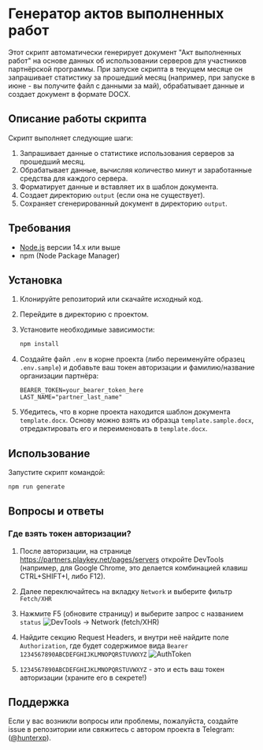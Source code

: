 # Генератор актов выполненных работ

Этот скрипт автоматически генерирует документ "Акт выполненных работ" на основе данных об использовании серверов для участников партнёрской программы.
При запуске скрипта в текущем месяце он запрашивает статистику за прошедший месяц (например, при запуске в июне - вы получите файл с данными за май), обрабатывает данные и создает документ в формате DOCX.

## Описание работы скрипта

Скрипт выполняет следующие шаги:

1. Запрашивает данные о статистике использования серверов за прошедший месяц.
2. Обрабатывает данные, вычисляя количество минут и заработанные средства для каждого сервера.
3. Форматирует данные и вставляет их в шаблон документа.
4. Создает директорию `output` (если она не существует).
5. Сохраняет сгенерированный документ в директорию `output`.

## Требования

- [Node.js](https://nodejs.org/) версии 14.x или выше
- npm (Node Package Manager)

## Установка

1. Клонируйте репозиторий или скачайте исходный код.
2. Перейдите в директорию с проектом.
3. Установите необходимые зависимости:

   ```sh
   npm install
   ```

4. Создайте файл `.env` в корне проекта (либо переименуйте образец `.env.sample`) и добавьте ваш токен авторизации и фамилию/название организации партнёра:

   ```env
   BEARER_TOKEN=your_bearer_token_here
   LAST_NAME="partner_last_name"
   ```

5. Убедитесь, что в корне проекта находится шаблон документа `template.docx`. Основу можно взять из образца `template.sample.docx`, отредактировать его и переименовать в `template.docx`.

## Использование

Запустите скрипт командой:

```sh
npm run generate
```

## Вопросы и ответы

### Где взять токен авторизации?

1. После авторизации, на странице https://partners.playkey.net/pages/servers откройте DevTools (например, для Google Chrome, это делается комбинацией клавиш CTRL+SHIFT+I, либо F12).

2. Далее переключайтесь на вкладку `Network` и выберите фильтр `Fetch/XHR`

3. Нажмите F5 (обновите страницу) и выберите запрос с названием `status`
   ![DevTools → Network (fetch/XHR)](https://hunterxp.ru/playkey/docs_generator/fetch.png)

4. Найдите секцию Request Headers, и внутри неё найдите поле `Authorization`, где будет содержимое вида `Bearer 1234567890ABCDEFGHIJKLMNOPQRSTUVWXYZ`
   ![AuthToken](https://hunterxp.ru/playkey/docs_generator/token.png)

5. `1234567890ABCDEFGHIJKLMNOPQRSTUVWXYZ` - это и есть ваш токен авторизации (храните его в секрете!)

## Поддержка

Если у вас возникли вопросы или проблемы, пожалуйста, создайте issue в репозитории или свяжитесь с автором проекта в Telegram: ([@hunterxp](https://t.me/hunterxp)).
